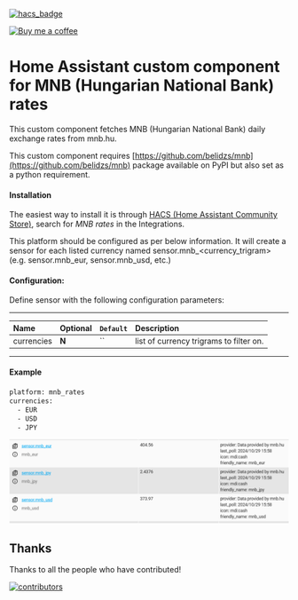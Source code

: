 [![hacs_badge](https://img.shields.io/badge/HACS-Default-orange.svg)](https://github.com/hacs/integration)

<p><a href="https://www.buymeacoffee.com/6rF5cQl" rel="nofollow" target="_blank"><img src="https://camo.githubusercontent.com/c070316e7fb193354999ef4c93df4bd8e21522fa/68747470733a2f2f696d672e736869656c64732e696f2f7374617469632f76312e7376673f6c6162656c3d4275792532306d6525323061253230636f66666565266d6573736167653d25463025394625413525413826636f6c6f723d626c61636b266c6f676f3d6275792532306d6525323061253230636f66666565266c6f676f436f6c6f723d7768697465266c6162656c436f6c6f723d366634653337" alt="Buy me a coffee" data-canonical-src="https://img.shields.io/static/v1.svg?label=Buy%20me%20a%20coffee&amp;message=%F0%9F%A5%A8&amp;color=black&amp;logo=buy%20me%20a%20coffee&amp;logoColor=white&amp;labelColor=b0c4de" style="max-width:100%;"></a></p>

# Home Assistant custom component for MNB (Hungarian National Bank) rates

This custom component fetches MNB (Hungarian National Bank) daily exchange rates from mnb.hu.

This custom component requires [https://github.com/belidzs/mnb](https://github.com/belidzs/mnb) package available on PyPI but also set as a python requirement.

#### Installation
The easiest way to install it is through [HACS (Home Assistant Community Store)](https://github.com/hacs/integration),
search for <i>MNB rates</i> in the Integrations.<br />

This platform should be configured as per below information. It will create a sensor for each listed currency named
sensor.mnb_<currency_trigram> (e.g. sensor.mnb_eur, sensor.mnb_usd, etc.)

#### Configuration:
Define sensor with the following configuration parameters:<br />

---
| Name | Optional | `Default` | Description |
| :---- | :---- | :------- | :----------- |
| currencies | **N** | `` | list of currency trigrams to filter on. |
---

#### Example
```
platform: mnb_rates
currencies:
  - EUR
  - USD
  - JPY
```
![MNB rates filtered](https://raw.githubusercontent.com/amaximus/mnb_rates/main/mnb_rates2.png)

## Thanks

Thanks to all the people who have contributed!

[![contributors](https://contributors-img.web.app/image?repo=amaximus/mnb_rates)](https://github.com/amaximus/mnb_rates/graphs/contributors)
